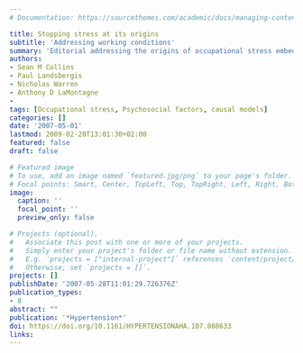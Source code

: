```yaml
---
# Documentation: https://sourcethemes.com/academic/docs/managing-content/

title: Stopping stress at its origins
subtitle: 'Addressing working conditions'
summary: 'Editorial addressing the origins of occupational stress embedded within working conditions.'
authors:
- Sean M Collins
- Paul Landsbergis
- Nicholas Warren
- Anthony D LaMontagne
- 
tags: [Occupational stress, Psychosocial factors, causal models]
categories: []
date: '2007-05-01'
lastmod: 2009-02-28T13:01:30+02:00
featured: false
draft: false

# Featured image
# To use, add an image named `featured.jpg/png` to your page's folder.
# Focal points: Smart, Center, TopLeft, Top, TopRight, Left, Right, BottomLeft, Bottom, BottomRight.
image:
  caption: ''
  focal_point: ''
  preview_only: false

# Projects (optional).
#   Associate this post with one or more of your projects.
#   Simply enter your project's folder or file name without extension.
#   E.g. `projects = ["internal-project"]` references `content/project/deep-learning/index.md`.
#   Otherwise, set `projects = []`.
projects: []
publishDate: '2007-05-28T11:01:29.726376Z'
publication_types:
- 8
abstract: ""
publication: '*Hypertension*'
doi: https://doi.org/10.1161/HYPERTENSIONAHA.107.088633
links:
---
```

